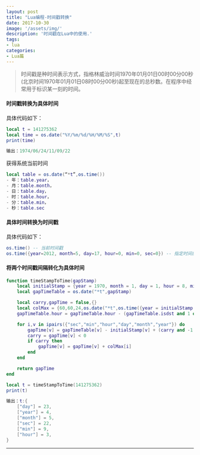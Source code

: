 ```yaml
---
layout: post
title: "Lua编程-时间戳转换"
date: 2017-10-30
image: '/assets/img/'
description: '时间戳在Lua中的使用.'
tags:
- lua
categories:
- Lua篇 
---
```


> 时间戳是种时间表示方式，指格林威治时间1970年01月01日00时00分00秒(北京时间1970年01月01日08时00分00秒)起至现在的总秒数。在程序中经常用于标识某一刻的时间。

#### 时间戳转换为具体时间
具体代码如下：
```lua
local t = 141275362
local time = os.date("%Y/%m/%d/%H/%M/%S",t)
print(time)

输出：1974/06/24/11/09/22
```

获得系统当前时间

```lua
local table = os.date(“*t”,os.time()) 
- 年：table.year，
- 月：table.month，
- 日：table.day，
- 时：table.hour，
- 分：table.min，
- 秒：table.sec
```

#### 具体时间转换为时间戳　　 
具体代码如下：
```lua
os.time() -- 当前时间戳
os.time({year=2012, month=5, day=17, hour=0, min=0, sec=0}) -- 指定时间的时间戳
```

#### 将两个时间戳间隔转化为具体时间
```lua
function timeStampToTime(gapStamp)    
    local initialStamp = {year = 1970, month = 1, day = 1, hour = 8, min = 0, sec = 0}
    local gapTimeTable = os.date("*t",gapStamp)

    local carry,gapTime = false,{}
    local colMax = {60,60,24,os.date("*t",os.time({year = initialStamp.year, month = initialStamp.month + 1, day = 0})).day, 12 ,0}
    gapTimeTable.hour = gapTimeTable.hour - (gapTimeTable.isdst and 1 or 0) + (initialStamp.isdst and 1 or 0)

    for i,v in ipairs({"sec","min","hour","day","month","year"}) do
        gapTime[v] = gapTimeTable[v] - initialStamp[v] + (carry and -1 or 0)
        carry = gapTime[v] < 0
        if carry then
            gapTime[v] = gapTime[v] + colMax[i]
        end
    end

    return gapTime
end

local t = timeStampToTime(141275362)
print(t)

输出：t:{
	["day"] = 23,
	["year"] = 4,
	["month"] = 5,
	["sec"] = 22,
	["min"] = 9,
	["hour"] = 3,
}
```

---

